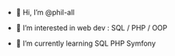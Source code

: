 - 👋 Hi, I’m @phil-all

- 👀 I’m interested in web dev : SQL / PHP / OOP

- 🌱 I’m currently learning SQL PHP Symfony
<!--
- 💞️ I’m looking to collaborate on ...
- 📫 How to reach me ...
-->
<!---
phil-all/phil-all is a ✨ special ✨ repository because its `README.md` (this file) appears on your GitHub profile.
You can click the Preview link to take a look at your changes.
--->
